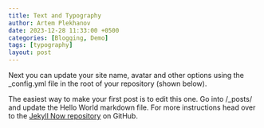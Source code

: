 ```yaml
---
title: Text and Typography
author: Artem Plekhanov
date: 2023-12-28 11:33:00 +0500
categories: [Blogging, Demo]
tags: [typography]
layout: post
---
```


Next you can update your site name, avatar and other options using the _config.yml file in the root of your repository (shown below).

The easiest way to make your first post is to edit this one. Go into /_posts/ and update the Hello World markdown file. For more instructions head over to the [Jekyll Now repository](https://github.com/barryclark/jekyll-now) on GitHub.